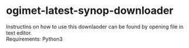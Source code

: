 # ogimet-latest-synop-downloader

Instructins on how to use this downlaoder can be found by opening file in text editor.<br>
Requirements: Python3
